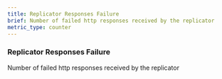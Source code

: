 ```yaml
---
title: Replicator Responses Failure
brief: Number of failed http responses received by the replicator
metric_type: counter
---
```

### Replicator Responses Failure

Number of failed http responses received by the replicator